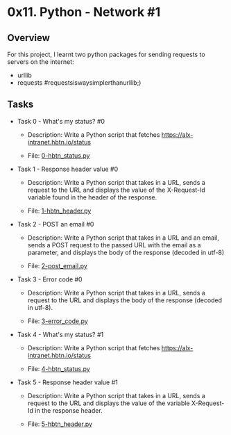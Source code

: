 # 0x11. Python - Network #1

## Overview
For this project, I learnt two python packages for sending requests to servers on the internet:
- urllib
- requests #requestsiswaysimplerthanurllib;)

## Tasks
- Task 0 - What's my status? #0

	- Description: Write a Python script that fetches https://alx-intranet.hbtn.io/status
	
	- File: [0-hbtn_status.py](https://github.com/m-aishah/alx-higher_level_programming/blob/master/0x11-python-network_1/0-hbtn_status.py)


- Task 1 - Response header value #0

	- Description: Write a Python script that takes in a URL, sends a request to the URL and displays the value of the X-Request-Id variable found in the header of the response.

	- File: [1-hbtn_header.py](https://github.com/m-aishah/alx-higher_level_programming/blob/master/0x11-python-network_1/1-hbtn_header.py)


- Task 2 - POST an email #0
	
	- Description: Write a Python script that takes in a URL and an email, sends a POST request to the passed URL with the email as a parameter, and displays the body of the response (decoded in utf-8)

	- File: [2-post_email.py](https://github.com/m-aishah/alx-higher_level_programming/blob/master/0x11-python-network_1/2-post_email.py)


- Task 3 - Error code #0

	- Description: Write a Python script that takes in a URL, sends a request to the URL and displays the body of the response (decoded in utf-8).

	- File: [3-error_code.py](https://github.com/m-aishah/alx-higher_level_programming/blob/master/0x11-python-network_1/3-error_code.py)


- Task 4 - What's my status? #1

	- Description: Write a Python script that fetches https://alx-intranet.hbtn.io/status

	- File: [4-hbtn_status.py](https://github.com/m-aishah/alx-higher_level_programming/blob/master/0x11-python-network_1/4-hbtn_status.py)


- Task 5 - Response header value #1

	- Description: Write a Python script that takes in a URL, sends a request to the URL and displays the value of the variable X-Request-Id in the response header.

	- File: [5-hbtn_header.py]()
